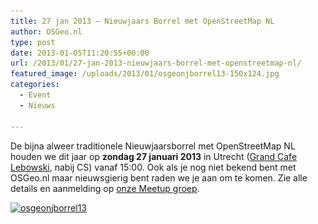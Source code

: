 ```yaml
---
title: 27 jan 2013 – Nieuwjaars Borrel met OpenStreetMap NL
author: OSGeo.nl
type: post
date: 2013-01-05T11:20:55+00:00
url: /2013/01/27-jan-2013-nieuwjaars-borrel-met-openstreetmap-nl/
featured_image: /uploads/2013/01/osgeonjborrel13-150x124.jpg
categories:
  - Event
  - Nieuws

---
```

De bijna alweer traditionele Nieuwjaarsborrel met OpenStreetMap NL houden we dit jaar op **zondag 27 januari 2013** in Utrecht ([Grand Cafe Lebowski][1], nabij CS) vanaf 15:00. Ook als je nog niet bekend bent met OSGeo.nl maar nieuwsgierig bent raden we je aan om te komen. Zie alle details en aanmelding op [onze Meetup groep][2].

[<img loading="lazy" class="alignnone wp-image-367 size-full" src="/uploads/2013/01/osgeonjborrel13.jpg" alt="osgeonjborrel13" width="729" height="606" srcset="/uploads/2013/01/osgeonjborrel13.jpg 729w, /uploads/2013/01/osgeonjborrel13-300x249.jpg 300w, /uploads/2013/01/osgeonjborrel13-180x150.jpg 180w, /uploads/2013/01/osgeonjborrel13-150x124.jpg 150w" sizes="(max-width: 729px) 100vw, 729px" />][3]

 [1]: http://maps.google.com/maps?q=Domplein+17%2C+Utrecht
 [2]: http://www.meetup.com/OSGeoNL/events/95340442
 [3]: http://www.meetup.com/OSGeoNL/photos/all_photos/?photoAlbumId=12842132